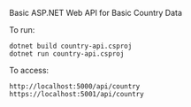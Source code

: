 
Basic ASP.NET Web API for Basic Country Data 

To run:
```
dotnet build country-api.csproj
dotnet run country-api.csproj
```


To access:
```
http://localhost:5000/api/country
https://localhost:5001/api/country
```
